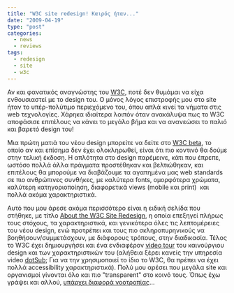 ```yaml
---
title: "W3C site redesign! Καιρός ήταν..."
date: "2009-04-19"
type: "post"
categories:
  - news
  - reviews
tags:
  - redesign
  - site
  - w3c
---
```


Αν και φανατικός αναγνώστης του [W3C](http://www.w3.org/ "W3C site"), ποτέ δεν θυμάμαι να είχα ενθουσιαστεί με το design του. Ο μόνος λόγος επιστροφής μου στο site ήταν το υπέρ-πολύτιμο περιεχόμενο του, όπου απλά κινεί τα νήματα στις web τεχνολογίες. Χάρηκα ιδιαίτερα λοιπόν όταν ανακάλυψα πως το W3C αποφάσισε επιτέλους να κάνει το μεγάλο βήμα και να ανανεώσει το παλιό και βαρετό design του!

Μια πρώτη ματιά του νέου design μπορείτε να δείτε στο [W3C beta](http://beta.w3.org/ "W3C beta site"), το οποίο αν και επίσημα δεν έχει ολοκληρωθεί, είναι ότι πιο κοντινό θα δούμε στην τελική έκδοση. Η απλότητα στο design παρέμεινε, κάτι που έπρεπε, ωστόσο πολλά άλλα πράγματα προστέθηκαν και βελτιώθηκαν, και επιτέλους θα μπορούμε να διαβάζουμε τα αγαπημένα μας web standards σε πιο ανθρώπινες συνθήκες, με καλύτερα fonts, ομορφότερα χρώματα, καλύτερη κατηγοριοποίηση, διαφορετικά views (mobile και print)  και πολλά ακόμα χαρακτηριστικά.

Αυτό που μου άρεσε ακόμα περισσότερο είναι η ειδική σελίδα που στήθηκε, με τίτλο [About the W3C Site Redesign](http://beta.w3.org/Help/about-redesign.html "About the W3C Site redesign page"), η οποία επεξηγεί πλήρως τους στόχους, τα χαρακτηριστικά, και γενικότερα όλες τις λεπτομέρειες του νέου design, ενώ προτρέπει και τους πιο σκληροπυρηνικούς να βοηθήσουν/συμμετάσχουν, με διάφορους τρόπους,
στην διαδικασία. Τέλος το W3C έχει δημιουργήσει και ένα ενδιαφέρον [video tour](http://dotsub.com/view/41e149bd-8b98-4103-a9f8-c96787497211 "W3C site redesign video tour") του καινούργιου design και των χαρακτηριστικών του (αλήθεια ξέρει κανείς την υπηρεσία video [dotSub](http://dotsub.com/ "dotSub video service"); Για να την χρησιμοποιεί το ίδιο το W3C, θα πρέπει να έχει πολλά accessibility χαρακτηριστικά). Πολύ μου αρέσει που μεγάλα site και οργανισμοί γίνονται όλο και πιο "transparent" στο κοινό τους. Όπως έχω γράψει και αλλού, [υπάρχει διαφορά νοοτροπίας](http://css3.gr/blog/post/different-way-of-thinking/ "Mozilla/Happy Cog redesign")...
